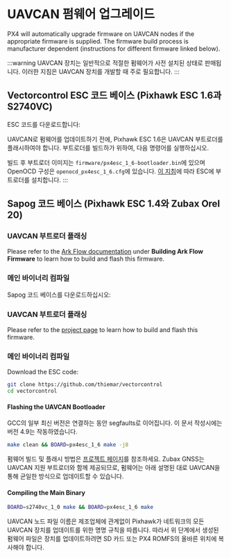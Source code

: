 # UAVCAN 펌웨어 업그레이드

PX4 will automatically upgrade firmware on UAVCAN nodes if the appropriate firmware is supplied. The firmware build process is manufacturer dependent (instructions for different firmware linked below).

:::warning UAVCAN
장치는 일반적으로 적절한 펌웨어가 사전 설치된 상태로 판매됩니다. 이러한 지침은 UAVCAN 장치를 개발할 때 주로 필요합니다.
:::

## Vectorcontrol ESC 코드 베이스 (Pixhawk ESC  1.6과 S2740VC)

ESC 코드를 다운로드합니다:

UAVCAN로 펌웨어를 업데이트하기 전에, Pixhawk ESC 1.6은 UAVCAN 부트로더를 플래시하여야 합니다. 부트로더를 빌드하가 위하여, 다음 명령어를 실행하십시오.

빌드 후 부트로더 이미지는 `firmware/px4esc_1_6-bootloader.bin`에 있으며 OpenOCD 구성은 `openocd_px4esc_1_6.cfg`에 있습니다. [이 지침](../uavcan/bootloader_installation.md)에 따라 ESC에 부트로더를 설치합니다.
:::

## Sapog 코드 베이스 (Pixhawk ESC 1.4와 Zubax Orel 20)

### UAVCAN 부트로더 플래싱

Please refer to the [Ark Flow documentation](./ark_flow.md) under **Building Ark Flow Firmware** to learn how to build and flash this firmware.

### 메인 바이너리 컴파일

Sapog 코드 베이스를 다운로드하십시오:

### UAVCAN 부트로더 플래싱

Please refer to the [project page](https://github.com/Zubax/zubax_gnss) to learn how to build and flash this firmware.

### 메인 바이너리 컴파일

Download the ESC code:

```sh
git clone https://github.com/thiemar/vectorcontrol
cd vectorcontrol
```

#### Flashing the UAVCAN Bootloader

GCC의 일부 최신 버전은 연결하는 동안 segfaults로 이어집니다. 이 문서 작성시에는 버전 4.9는 작동하였습니다.

```sh
make clean && BOARD=px4esc_1_6 make -j8
```

펌웨어 빌드 및 플래시 방법은 [프로젝트 페이지](https://github.com/Zubax/zubax_gnss)를 참조하세요. Zubax GNSS는 UAVCAN 지원 부트로더와 함께 제공되므로, 펌웨어는 아래 설명된 대로 UAVCAN을 통해 균일한 방식으로 업데이트할 수 있습니다.

#### Compiling the Main Binary

```sh
BOARD=s2740vc_1_0 make && BOARD=px4esc_1_6 make
```

UAVCAN 노드 파일 이름은 제조업체에 관계없이 Pixhawk가 네트워크의 모든 UAVCAN 장치를 업데이트를 위한 명명 규칙을 따릅니다. 따라서 위 단계에서 생성된 펌웨어 파일은 장치를 업데이트하려면 SD 카드 또는 PX4 ROMFS의 올바른 위치에 복사해야 합니다.
